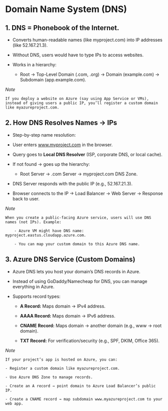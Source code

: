 # **Domain Name System (DNS)**

## **1. DNS = Phonebook of the Internet.**

* Converts human-readable names (like myproject.com) into IP addresses (like 52.167.21.3).

* Without DNS, users would have to type IPs to access websites.

* Works in a hierarchy:

    - Root → Top-Level Domain (.com, .org) → Domain (example.com) → Subdomain (app.example.com).

*Note*
```
If you deploy a website on Azure (say using App Service or VMs), instead of giving users a public IP, you’ll register a custom domain like myazureproject.com.
```

## **2. How DNS Resolves Names → IPs**

* Step-by-step name resolution:

* User enters www.myproject.com in the browser.

* Query goes to **Local DNS Resolver** (ISP, corporate DNS, or local cache).

* If not found → goes up the hierarchy:

    - Root Server → .com Server → myproject.com DNS Zone.

* DNS Server responds with the public IP (e.g., 52.167.21.3).

* Browser connects to the IP → Load Balancer → Web Server → Response back to user.

*Note*
```
When you create a public-facing Azure service, users will use DNS names (not IPs). Example:

    - Azure VM might have DNS name: myproject.eastus.cloudapp.azure.com.

    - You can map your custom domain to this Azure DNS name.
```
## **3. Azure DNS Service (Custom Domains)**

* Azure DNS lets you host your domain’s DNS records in Azure.

* Instead of using GoDaddy/Namecheap for DNS, you can manage everything in Azure.

* Supports record types:

    - **A Record:**   Maps domain → IPv4 address.

    - **AAAA Record:**   Maps domain → IPv6 address.

    - **CNAME Record:** Maps domain → another domain (e.g., www → root domain).

    - **TXT Record:** For verification/security (e.g., SPF, DKIM, Office 365).

*Note*
```
If your project’s app is hosted on Azure, you can:

- Register a custom domain like myazureproject.com.

- Use Azure DNS Zone to manage records.

- Create an A record → point domain to Azure Load Balancer’s public IP.

- Create a CNAME record → map subdomain www.myazureproject.com to your web app.
```